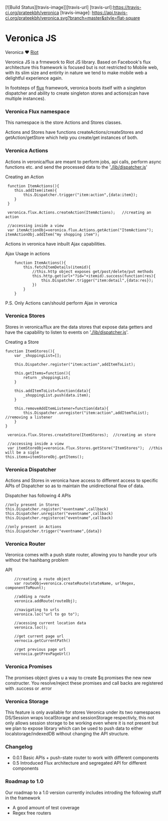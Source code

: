 [![Build Status][travis-image]][travis-url]
[travis-url]:https://travis-ci.org/prateekbh/veronica
[travis-image]: https://api.travis-ci.org/prateekbh/veronica.svg?branch=master&style=flat-square

# Veronica JS
Veronica ❤ [Riot](http://riotjs.com/)

Veronica JS is a frmework to Riot JS library.
Based on Facebook's flux architecture this framework is focused but is not restricted to Mobile web, with its slim size and entirity in nature we tend to make mobile web a delightful experience again.

In footsteps of [flux](https://facebook.github.io/flux/docs/overview.html) framework, veronica boots itself with a singleton dispatcher and ability to create singleton stores and actions(can have multiple instances).



### Veronica Flux namespace
This namespace is the store Actions and Stores classes.

Actions and Stores have functions createActions/createStores and getAction/getStore which help you create/get instances of both.

### Veronica Actions
Actions in veronica/flux are meant to perform jobs, api calls, perform async functions etc. and send the processed data to the '[./lib/dispatcher.js](Dispatcher)'

Creating an Action
```
 function ItemActions(){
 	this.addItem(item){
 		this.Dispatcher.trigger("item:action",{data:item});
 	}
 }

 veronica.flux.Actions.createAction(ItemActions);	//creating an action

 //accessing inside a view
 var itemActionObj=veronica.flux.Actions.getAction("ItemActions");
itemActionObj.addItem("my shopping item");

```

Actions in veronica have inbuilt Ajax capabilities.

Ajax Usage in actions
```
	function ItemActions(){
		this.fetchItemDetails(itemid){
			//this.http object exposes get/post/delete/put methods
			this.http.get(url+"?id="+itemid).success(function(res){
				this.Dispatcher.trigger("item:detail",{data:res});
			})
		}
	}
```

P.S. Only Actions can/should perform Ajax in veronica

### Veronica Stores
Stores in veronica/flux are the data stores that expose data getters and have the capability to listen to events on '[./lib/dispatcher.js](Dispatcher)'.

Creating a Store
```
function ItemStores(){
	var _shoppingList=[];

	this.Dispatcher.register("item:action",addItemToList);

	this.getItems=function(){
		return _shoppingList;
	}

	this.addItemToList=function(data){
		_shoppingList.push(data.item);
	}

	this.removeAddItemListener=function(data){
		this.Dispatcher.unregister("item:action",addItemToList);	//removing a listener
	}
}

 veronica.flux.Stores.createStore(ItemStores);	//creating an store

 //accessing inside a view
 var itemStoreObj=veronica.flux.Stores.getStore("ItemStores");	//this will be a sigle
this.items=itemStoreObj.getItems();
```

### Veronica Dispatcher
Actions and Stores in veronica have access to different access to specific APIs of Dispatcher so as to maintain the unidirectional flow of data.

Dispatcher has following 4 APIs
```
//only present in Stores
this.Dispatcher.register("eventname",callback)
this.Dispatcher.unregister("eventname",callback)
this.Dispatcher.registerce("eventname",callback)

//only present in Actions
this.Dispatcher.trigger("eventname",{data})
```

### Veronica Router
Veronica comes with a push state router, allowing you to handle your urls without the hashbang problem

API

```
	//creating a route object
	var routeObj=veronica.createRoute(stateName, urlRegex, componentToMount);

	//adding a route
	veronica.addRoute(routeObj);

	//navigating to urls
	veronica.loc("url to go to");

	//acessing current location data
	veronica.loc();

	//get current page url
	vernocia.getCurrentPath()

	//get previous page url
	vernocia.getPrevPageUrl()
```
### Veronica Promises
The promises object gives u a way to create $q promises the new new constructer.
You resolve/reject these promises and call backs  are registered with .success or .error

### Veronica Storage
This feature is only available for stores
Veronica under its two namespaces DS/Session wraps localStorage and sessionStorage respectivly, this not only allows session storage to be working even where it is not present but we plan to expose library which can be used to push data to either localstorage/indexedDB without changing the API structure.

### Changelog
- 0.0.1	Basic APIs + push-state router to work with different components
- 0.5	Introduced Flux architecture and segregated API for different components


### Roadmap to 1.0
Our roadmap to a 1.0 version currently includes introding the following stuff in the framework
- A good amount of test coverage
- Regex free routers